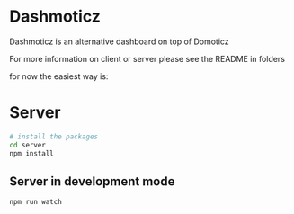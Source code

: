 # Dashmoticz
Dashmoticz is an alternative dashboard on top of Domoticz

For more information on client or server please see the README in folders

for now the easiest way is:

# Server
```bash
# install the packages
cd server
npm install
```

## Server in development mode
```bash
npm run watch
```
